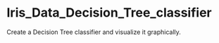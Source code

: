 # Iris_Data_Decision_Tree_classifier
Create a Decision Tree classifier and visualize it graphically.
